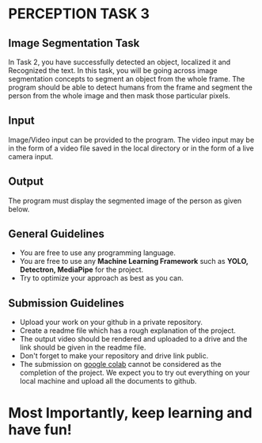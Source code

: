 
# PERCEPTION TASK 3

## Image Segmentation Task

In Task 2, you have successfully detected an object, localized it and Recognized the text. In this task, you will be going across image segmentation concepts to segment an object from the whole frame. The program should be able to detect humans from the frame and segment the person from the whole image and then mask those particular pixels. 

## Input

Image/Video input can be provided to the program. The video input may be in the form of a video file saved in the local directory or in the form of a live camera input.

## Output

The program must display the segmented image of the person as given below.

 

## General Guidelines

 - You are free to use any programming language.
 - You are free to use any **Machine Learning Framework** such as **YOLO, Detectron, MediaPipe** for the project.
 - Try to optimize your approach as best as you can.

## Submission Guidelines

- Upload your work on your github in a private repository.	
- Create a readme file which has a rough explanation of the project.
- The output video should be rendered and uploaded to a drive and the link should be given in the readme file. 
- Don't forget to make your repository and drive link public.
- The submission on [google colab](https://colab.research.google.com/) cannot be considered as the completion of the project. We expect you to try out everything on your local machine and upload all the documents to github.

# Most Importantly, keep learning and have fun!
